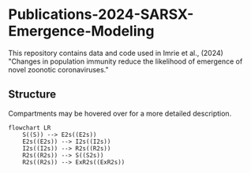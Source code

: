 # Publications-2024-SARSX-Emergence-Modeling
This repository contains data and code used in Imrie et al., (2024) "Changes in population immunity reduce the likelihood of emergence of novel zoonotic coronaviruses."


## Structure

Compartments may be hovered over for a more detailed description.
```mermaid
flowchart LR
    S((S)) --> E2s((E2s))
    E2s((E2s)) --> I2s((I2s))
    I2s((I2s)) --> R2s((R2s))
    R2s((R2s)) --> S((S2s))
    R2s((R2s)) --> ExR2s((ExR2s))
